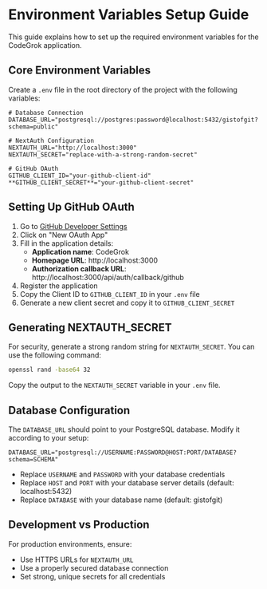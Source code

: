 # Environment Variables Setup Guide

This guide explains how to set up the required environment variables for the CodeGrok application.

## Core Environment Variables

Create a `.env` file in the root directory of the project with the following variables:

```env
# Database Connection
DATABASE_URL="postgresql://postgres:password@localhost:5432/gistofgit?schema=public"

# NextAuth Configuration
NEXTAUTH_URL="http://localhost:3000"
NEXTAUTH_SECRET="replace-with-a-strong-random-secret"

# GitHub OAuth
GITHUB_CLIENT_ID="your-github-client-id"
**GITHUB_CLIENT_SECRET**="your-github-client-secret"
```

## Setting Up GitHub OAuth

1. Go to [GitHub Developer Settings](https://github.com/settings/developers)
2. Click on "New OAuth App"
3. Fill in the application details:
   - **Application name**: CodeGrok
   - **Homepage URL**: http://localhost:3000
   - **Authorization callback URL**: http://localhost:3000/api/auth/callback/github
4. Register the application
5. Copy the Client ID to `GITHUB_CLIENT_ID` in your `.env` file
6. Generate a new client secret and copy it to `GITHUB_CLIENT_SECRET`

## Generating NEXTAUTH_SECRET

For security, generate a strong random string for `NEXTAUTH_SECRET`. You can use the following command:

```bash
openssl rand -base64 32
```

Copy the output to the `NEXTAUTH_SECRET` variable in your `.env` file.

## Database Configuration

The `DATABASE_URL` should point to your PostgreSQL database. Modify it according to your setup:

```
DATABASE_URL="postgresql://USERNAME:PASSWORD@HOST:PORT/DATABASE?schema=SCHEMA"
```

- Replace `USERNAME` and `PASSWORD` with your database credentials
- Replace `HOST` and `PORT` with your database server details (default: localhost:5432)
- Replace `DATABASE` with your database name (default: gistofgit)

## Development vs Production

For production environments, ensure:

- Use HTTPS URLs for `NEXTAUTH_URL`
- Use a properly secured database connection
- Set strong, unique secrets for all credentials
